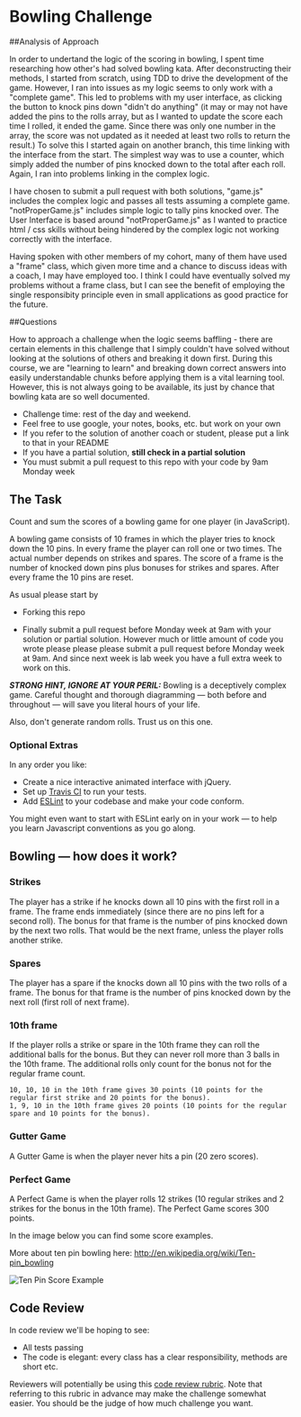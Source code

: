 
Bowling Challenge
=================

##Analysis of Approach

In order to undertand the logic of the scoring in bowling, I spent time researching how other's had solved bowling kata. After deconstructing their methods, I started from scratch, using TDD to drive the development of the game. 
However, I ran into issues as my logic seems to only work with a "complete game". This led to problems with my user interface, as clicking the button to knock pins down "didn't do anything" (it may or may not have added the pins to the rolls array, but as I wanted to update the score each time I rolled, it ended the game. Since there was only one number in the array, the score was not updated as it needed at least two rolls to return the result.)
To solve this I started again on another branch, this time linking with the interface from the start. The simplest way was to use a counter, which simply added the number of pins knocked down to the total after each roll. Again, I ran into problems linking in the complex logic. 

I have chosen to submit a pull request with both solutions, "game.js" includes the complex logic and passes all tests assuming a complete game. "notProperGame.js" includes simple logic to tally pins knocked over. The User Interface is based around "notProperGame.js" as I wanted to practice html / css skills without being hindered by the complex logic not working correctly with the interface. 

Having spoken with other members of my cohort, many of them have used a "frame" class, which given more time and a chance to discuss ideas with a coach, I may have employed too.  I think I could have eventually solved my problems without a frame class, but I can see the benefit of employing the single responsibity principle even in small applications as good practice for the future. 

##Questions

How to approach a challenge when the logic seems baffling - there are certain elements in this challenge that I simply couldn't have solved without looking at the solutions of others and breaking it down first. During this course, we are "learning to learn" and breaking down correct answers into easily understandable chunks before applying them is a vital learning tool. However, this is not always going to be available, its just by chance that bowling kata are so well documented. 




* Challenge time: rest of the day and weekend.
* Feel free to use google, your notes, books, etc. but work on your own
* If you refer to the solution of another coach or student, please put a link to that in your README
* If you have a partial solution, **still check in a partial solution**
* You must submit a pull request to this repo with your code by 9am Monday week

## The Task

Count and sum the scores of a bowling game for one player (in JavaScript).

A bowling game consists of 10 frames in which the player tries to knock down the 10 pins. In every frame the player can roll one or two times. The actual number depends on strikes and spares. The score of a frame is the number of knocked down pins plus bonuses for strikes and spares. After every frame the 10 pins are reset.

As usual please start by

* Forking this repo

* Finally submit a pull request before Monday week at 9am with your solution or partial solution.  However much or little amount of code you wrote please please please submit a pull request before Monday week at 9am.  And since next week is lab week you have a full extra week to work on this.

___STRONG HINT, IGNORE AT YOUR PERIL:___ Bowling is a deceptively complex game. Careful thought and thorough diagramming — both before and throughout — will save you literal hours of your life.

Also, don't generate random rolls. Trust us on this one.

### Optional Extras

In any order you like:

* Create a nice interactive animated interface with jQuery.
* Set up [Travis CI](https://travis-ci.org) to run your tests.
* Add [ESLint](http://eslint.org/) to your codebase and make your code conform.

You might even want to start with ESLint early on in your work — to help you
learn Javascript conventions as you go along.

## Bowling — how does it work?

### Strikes

The player has a strike if he knocks down all 10 pins with the first roll in a frame. The frame ends immediately (since there are no pins left for a second roll). The bonus for that frame is the number of pins knocked down by the next two rolls. That would be the next frame, unless the player rolls another strike.

### Spares

The player has a spare if the knocks down all 10 pins with the two rolls of a frame. The bonus for that frame is the number of pins knocked down by the next roll (first roll of next frame).

### 10th frame

If the player rolls a strike or spare in the 10th frame they can roll the additional balls for the bonus. But they can never roll more than 3 balls in the 10th frame. The additional rolls only count for the bonus not for the regular frame count.

    10, 10, 10 in the 10th frame gives 30 points (10 points for the regular first strike and 20 points for the bonus).
    1, 9, 10 in the 10th frame gives 20 points (10 points for the regular spare and 10 points for the bonus).

### Gutter Game

A Gutter Game is when the player never hits a pin (20 zero scores).

### Perfect Game

A Perfect Game is when the player rolls 12 strikes (10 regular strikes and 2 strikes for the bonus in the 10th frame). The Perfect Game scores 300 points.

In the image below you can find some score examples.

More about ten pin bowling here: http://en.wikipedia.org/wiki/Ten-pin_bowling

![Ten Pin Score Example](images/example_ten_pin_scoring.png)

## Code Review

In code review we'll be hoping to see:

* All tests passing
* The code is elegant: every class has a clear responsibility, methods are short etc.

Reviewers will potentially be using this [code review rubric](docs/review.md).  Note that referring to this rubric in advance may make the challenge somewhat easier.  You should be the judge of how much challenge you want.
